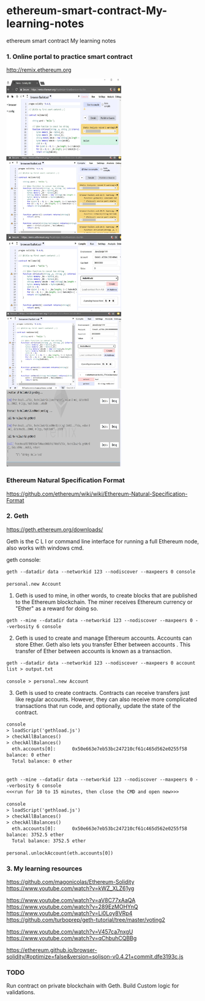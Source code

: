 # ethereum-smart-contract-My-learning-notes
ethereum smart contract My learning notes

### 1. Online portal to practice smart contract
http://remix.ethereum.org

<img src="./pics/a_complie_contract.JPG" width="300" height="200" />
<img src="./pics/b_complie_contract.JPG" width="300" height="200" />
<img src="./pics/c_publish_contract_on_blockchain.JPG" width="300" height="200" />
<img src="./pics/d_execute_contract.JPG" width="300" height="200" />
<img src="./pics/e_debuging_execution_logs.JPG" width="300" height="200" />


### Ethereum Natural Specification Format
https://github.com/ethereum/wiki/wiki/Ethereum-Natural-Specification-Format


### 2. Geth
https://geth.ethereum.org/downloads/

Geth is the C L I or command line interface for running a full Ethereum node, also works with windows cmd.

geth console:
```
geth --datadir data --networkid 123 --nodiscover --maxpeers 0 console

personal.new Account
```

1. Geth is used to mine, in other words, to create blocks that are published to the Ethereum blockchain. The miner receives Ethereum currency or "Ether" as a reward for doing so.
```
geth --mine --datadir data --networkid 123 --nodiscover --maxpeers 0 --verbosity 6 console
```

2. Geth is used to create and manage Ethereum accounts. Accounts can store Ether. Geth also lets you transfer Ether between accounts . This transfer of Ether between accounts is known as a transaction.
```
geth --datadir data --networkid 123 --nodiscover --maxpeers 0 account list > output.txt

console > personal.new Account
```

3. Geth is used to create contracts. Contracts can receive transfers just like regular accounts. However, they can also receive more complicated transactions that run code, and optionally, update the state of the contract.



```
console
> loadScript('gethload.js')
> checkAllBalances()
> checkAllBalances()
  eth.accounts[0]:      0x50e663e7eb53bc247210cf61c465d562e0255f58      balance: 0 ether
  Total balance: 0 ether


geth --mine --datadir data --networkid 123 --nodiscover --maxpeers 0 --verbosity 6 console
<<<run for 10 to 15 minutes, then close the CMD and open new>>>

console
> loadScript('gethload.js')
> checkAllBalances()
> checkAllBalances()
  eth.accounts[0]:      0x50e663e7eb53bc247210cf61c465d562e0255f58      balance: 3752.5 ether
  Total balance: 3752.5 ether
  
personal.unlockAccount(eth.accounts[0])  

```

### 3. My learning resources
https://github.com/magonicolas/Ethereum-Solidity
https://www.youtube.com/watch?v=kWZ_XLZ61yg

https://www.youtube.com/watch?v=aV8C77xAaQA
https://www.youtube.com/watch?v=289EzMOHYnQ
https://www.youtube.com/watch?v=Li0Loy8VRp4
https://github.com/turboprep/geth-tutorial/tree/master/voting2

https://www.youtube.com/watch?v=V457ca7nxgU
https://www.youtube.com/watch?v=qChbuhCQBBg

https://ethereum.github.io/browser-solidity/#optimize=false&version=soljson-v0.4.21+commit.dfe3193c.js


### TODO
Run contract on private blockchain with Geth.
Build Custom logic for validations.

